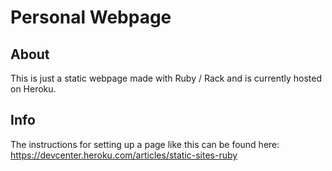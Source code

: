 Personal Webpage
================

About
-----
This is just a static webpage made with Ruby / Rack and is currently hosted on Heroku.

Info
----
The instructions for setting up a page like this can be found here: https://devcenter.heroku.com/articles/static-sites-ruby
